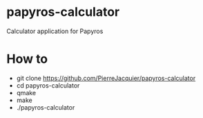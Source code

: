 # papyros-calculator
Calculator application for Papyros

# How to
- git clone https://github.com/PierreJacquier/papyros-calculator
- cd papyros-calculator
- qmake
- make
- ./papyros-calculator
